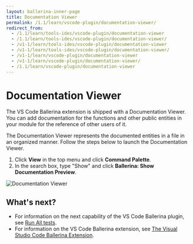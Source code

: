 ```yaml
---
layout: ballerina-inner-page
title: Documentation Viewer
permalink: /1.1/learn/vscode-plugin/documentation-viewer/
redirect_from:
  - /1.1/learn/tools-ides/vscode-plugin/documentation-viewer
  - /1.1/learn/tools-ides/vscode-plugin/documentation-viewer/
  - /v1-1/learn/tools-ides/vscode-plugin/documentation-viewer
  - /v1-1/learn/tools-ides/vscode-plugin/documentation-viewer/
  - /v1-1/learn/vscode-plugin/documentation-viewer
  - /v1-1/learn/vscode-plugin/documentation-viewer/
  - /1.1/learn/vscode-plugin/documentation-viewer
---
```


# Documentation Viewer

The VS Code Ballerina extension is shipped with a Documentation Viewer. You can add documentation for the functions and other public entities in your module for the reference of other users of it. 

The Documentation Viewer represents the documented entities in a file in an organized manner. Follow the steps below to launch the Documentation Viewer.

1. Click **View** in the top menu and click **Command Palette**.
2. In the search box, type "Show" and click **Ballerina: Show Documentation Preview**.

![Documentation Viewer](/1.1/learn/images/documentation-viewer.gif)

## What's next?

- For information on the next capability of the VS Code Ballerina plugin, see [Run All tests](/1.1/learn/vscode-plugin/run-all-tests).
- For information on the VS Code Ballerina extension, see [The Visual Studio Code Ballerina Extension](/1.1/learn/vscode-plugin).


